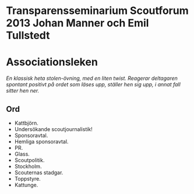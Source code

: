 Transparensseminarium Scoutforum 2013	 Johan Manner och Emil Tullstedt
========================================================================
# Associationsleken

*En klassisk heta stolen-övning, med en liten twist. Reagerar deltagaren 
spontant positivt på ordet som läses upp, ställer hen sig upp, i annat 
fall sitter hen ner.*

## Ord

  * Kattbjörn.
  * Undersökande scoutjournalistik!
  * Sponsoravtal.
  * Hemliga sponsoravtal.
  * PR.
  * Glass.
  * Scoutpolitik.
  * Stockholm.
  * Scouternas stadgar.
  * Toppstyre.
  * Kattunge.
